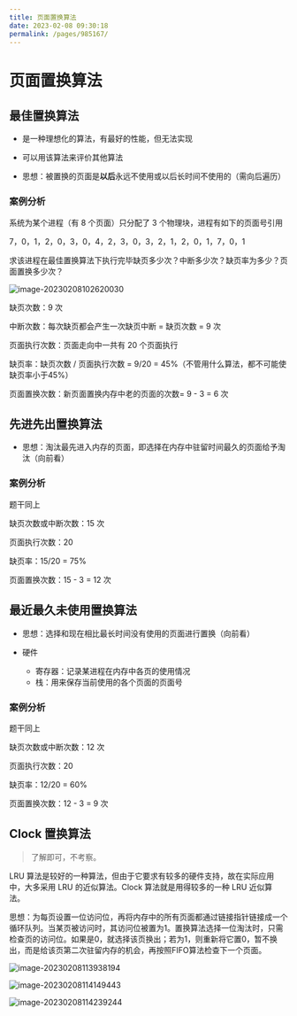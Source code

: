 ```yaml
---
title: 页面置换算法
date: 2023-02-08 09:30:18
permalink: /pages/985167/
---
```

# 页面置换算法

## 最佳置换算法

- 是一种理想化的算法，有最好的性能，但无法实现
- 可以用该算法来评价其他算法

- 思想：被置换的页面是**以后**永远不使用或以后长时间不使用的（需向后遍历）

### 案例分析

系统为某个进程（有 8 个页面）只分配了 3 个物理块，进程有如下的页面号引用

7，0，1，2，0，3，0，4，2，3，0，3，2，1，2，0，1，7，0，1

求该进程在最佳置换算法下执行完毕缺页多少次？中断多少次？缺页率为多少？页面置换多少次？

![image-20230208102620030](https://static.pil0txia.com/picgo/image-20230208102620030.webp)

缺页次数：9 次

中断次数：每次缺页都会产生一次缺页中断 = 缺页次数 = 9 次

页面执行次数：页面走向中一共有 20 个页面执行

缺页率：缺页次数 / 页面执行次数 = 9/20 = 45%（不管用什么算法，都不可能使缺页率小于45%）

页面置换次数：新页面置换内存中老的页面的次数= 9 - 3 = 6 次

## 先进先出置换算法

- 思想：淘汰最先进入内存的页面，即选择在内存中驻留时间最久的页面给予淘汰（向前看）

### 案例分析

题干同上

缺页次数或中断次数：15 次

页面执行次数：20

缺页率：15/20 = 75%

页面置换次数：15 - 3 = 12 次

## 最近最久未使用置换算法

- 思想：选择和现在相比最长时间没有使用的页面进行置换（向前看）

- 硬件
  - 寄存器：记录某进程在内存中各页的使用情况
  - 栈：用来保存当前使用的各个页面的页面号

### 案例分析

题干同上

缺页次数或中断次数：12 次

页面执行次数：20

缺页率：12/20 = 60%

页面置换次数：12 - 3 = 9 次

## Clock 置换算法

> 了解即可，不考察。

LRU 算法是较好的一种算法，但由于它要求有较多的硬件支持，故在实际应用中，大多采用 LRU 的近似算法。Clock 算法就是用得较多的一种 LRU 近似算法。

思想：为每页设置一位访问位，再将内存中的所有页面都通过链接指针链接成一个循环队列。当某页被访问时，其访问位被置为1。置换算法选择一位淘汰时，只需检查页的访问位。如果是0，就选择该页换出；若为1，则重新将它置0，暂不换出，而是给该页第二次驻留内存的机会，再按照FIFO算法检查下一个页面。

![image-20230208113938194](https://static.pil0txia.com/picgo/image-20230208113938194.webp)

![image-20230208114149443](https://static.pil0txia.com/picgo/image-20230208114149443.webp)

![image-20230208114239244](https://static.pil0txia.com/picgo/image-20230208114239244.webp)

